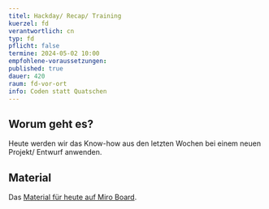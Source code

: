 ```yaml
---
titel: Hackday/ Recap/ Training
kuerzel: fd
verantwortlich: cn
typ: fd
pflicht: false
termine: 2024-05-02 10:00
empfohlene-voraussetzungen: 
published: true
dauer: 420
raum: fd-vor-ort
info: Coden statt Quatschen
---
```


## Worum geht es?
Heute werden wir das Know-how aus den letzten Wochen bei einem neuen Projekt/ Entwurf anwenden.

## Material
Das [Material für heute auf Miro Board](https://miro.com/app/board/o9J_lJoMH-4=/?moveToWidget=3458764587435038403&cot=14).
